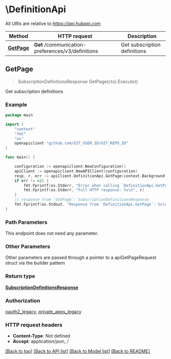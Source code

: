 # \DefinitionApi

All URIs are relative to *https://api.hubapi.com*

Method | HTTP request | Description
------------- | ------------- | -------------
[**GetPage**](DefinitionApi.md#GetPage) | **Get** /communication-preferences/v3/definitions | Get subscription definitions



## GetPage

> SubscriptionDefinitionsResponse GetPage(ctx).Execute()

Get subscription definitions



### Example

```go
package main

import (
    "context"
    "fmt"
    "os"
    openapiclient "github.com/GIT_USER_ID/GIT_REPO_ID"
)

func main() {

    configuration := openapiclient.NewConfiguration()
    apiClient := openapiclient.NewAPIClient(configuration)
    resp, r, err := apiClient.DefinitionApi.GetPage(context.Background()).Execute()
    if err != nil {
        fmt.Fprintf(os.Stderr, "Error when calling `DefinitionApi.GetPage``: %v\n", err)
        fmt.Fprintf(os.Stderr, "Full HTTP response: %v\n", r)
    }
    // response from `GetPage`: SubscriptionDefinitionsResponse
    fmt.Fprintf(os.Stdout, "Response from `DefinitionApi.GetPage`: %v\n", resp)
}
```

### Path Parameters

This endpoint does not need any parameter.

### Other Parameters

Other parameters are passed through a pointer to a apiGetPageRequest struct via the builder pattern


### Return type

[**SubscriptionDefinitionsResponse**](SubscriptionDefinitionsResponse.md)

### Authorization

[oauth2_legacy](../README.md#oauth2_legacy), [private_apps_legacy](../README.md#private_apps_legacy)

### HTTP request headers

- **Content-Type**: Not defined
- **Accept**: application/json, */*

[[Back to top]](#) [[Back to API list]](../README.md#documentation-for-api-endpoints)
[[Back to Model list]](../README.md#documentation-for-models)
[[Back to README]](../README.md)

